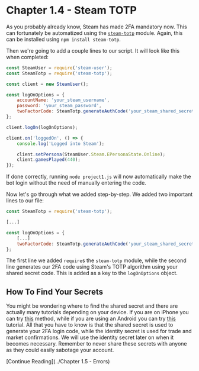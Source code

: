 # Chapter 1.4 - Steam TOTP

As you probably already know, Steam has made 2FA mandatory now. This can
fortunately be automatized using the [`steam-totp`](https://github.com/DoctorMcKay/node-steam-totp)
module. Again, this can be installed using `npm install steam-totp`.

Then we're going to add a couple lines to our script. It will look like this
when completed:

```js
const SteamUser = require('steam-user');
const SteamTotp = require('steam-totp');

const client = new SteamUser();

const logOnOptions = {
	accountName: 'your_steam_username',
	password: 'your_steam_password',
	twoFactorCode: SteamTotp.generateAuthCode('your_steam_shared_secret')
};

client.logOn(logOnOptions);

client.on('loggedOn', () => {
	console.log('Logged into Steam');

	client.setPersona(SteamUser.Steam.EPersonaState.Online);
	client.gamesPlayed(440);
});
```

If done correctly, running `node project1.js` will now automatically make the
bot login without the need of manually entering the code.

Now let's go through what we added step-by-step. We added two important lines
to our file:

```js
const SteamTotp = require('steam-totp');

[...]

const logOnOptions = {
	[...]
	twoFactorCode: SteamTotp.generateAuthCode('your_steam_shared_secret')
};
```

The first line we added `require`s the `steam-totp` module, while the second
line generates our 2FA code using Steam's TOTP algorithm using your shared
secret code. This is added as a key to the `logOnOptions` object.

## How To Find Your Secrets

You might be wondering where to find the shared secret and there are actually
many tutorials depending on your device. If you are on iPhone you can try
[this](http://forums.backpack.tf/index.php?/topic/45995-guide-how-to-get-your-shared-secret-from-ios-device-steam-mobile/)
method, while if you are using an Android you can try [this](https://github.com/SMVampire/SteamBotDev/wiki/Getting-Shared-Secret-from-Android-(Windows))
tutorial. All that you have to know is that the shared secret is used to
generate your 2FA login code, while the identity secret is used for trade and
market confirmations. We will use the identity secret later on when it becomes
necessary. Remember to never share these secrets with anyone as they could
easily sabotage your account.

[Continue Reading](../Chapter 1.5 - Errors)
